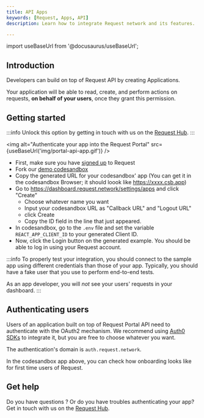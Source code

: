 ```yaml
---
title: API Apps
keywords: [Request, Apps, API]
description: Learn how to integrate Request network and its features.

---
```

import useBaseUrl from '@docusaurus/useBaseUrl';

## Introduction

Developers can build on top of Request API by creating Applications.

Your application will be able to read, create, and perform actions on requests, **on behalf of your users**, once they grant this permission.

## Getting started

:::info
Unlock this option by getting in touch with us on the [Request Hub](https://join.slack.com/t/requesthub/shared_invite/enQtMjkwNDQwMzUwMjI3LTc5NDRmN2YyMTVhZTBjNDE2MWU2YTBlYWIzYmJlYzNkMWQ5MzVmYzEzNGVmYjliNDQ4MjkyNTBiYjk4MDk3ZGE).
:::

<img alt="Authenticate your app into the Request Portal" src={useBaseUrl('img/portal-api-app.gif')} />

- First, make sure you have [signed up](https://dashboard.request.network/signup) to Request
- Fork our [demo codesandbox](https://codesandbox.io/s/request-api-apps-zqt8o)
- Copy the generated URL for your codesandbox' app (You can get it in the codesandbox Browser; it should loook like https://xxxx.csb.app)
- Go to https://dashboard.request.network/settings/apps and click "Create"
  - Choose whatever name you want
  - Input your codesandbox URL as "Callback URL" and "Logout URL"
  - click Create
  - Copy the ID field in the line that just appeared.
- In codesandbox, go to the `.env` file and set the variable `REACT_APP_CLIENT_ID` to your generated Client ID.
- Now, click the Login button on the generated example. You should be able to log in using your Request account. 

:::info 
To properly test your integration, you should connect to the sample app using different credentials than those of your app. Typically, you should have a fake user that you use to perform end-to-end tests.

As an app developer, you will _not_ see your users' requests in your dashboard. 
:::

## Authenticating users

Users of an application built on top of Request Portal API need to authenticate with the OAuth2 mechanism.
We recommend using [Auth0 SDKs](https://auth0.com/docs/libraries#sdks) to integrate it, but you are free to choose whatever you want.

The authentication's domain is `auth.request.network`.

In the codesandbox app above, you can check how onboarding looks like for first time users of Request.

## Get help

Do you have questions ? Or do you have troubles authenticating your app? Get in touch with us on the [Request Hub](https://join.slack.com/t/requesthub/shared_invite/enQtMjkwNDQwMzUwMjI3LTc5NDRmN2YyMTVhZTBjNDE2MWU2YTBlYWIzYmJlYzNkMWQ5MzVmYzEzNGVmYjliNDQ4MjkyNTBiYjk4MDk3ZGE).
